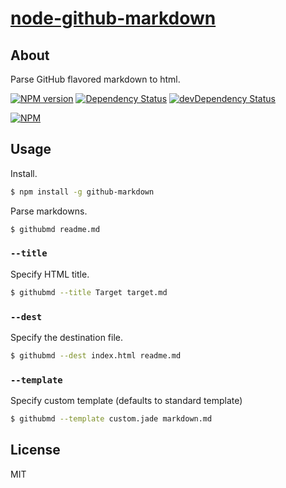 # [node-github-markdown](https://npmjs.org/package/github-markdown)

## About

Parse GitHub flavored markdown to html.

[![NPM version](https://badge.fury.io/js/github-markdown.png)](http://badge.fury.io/js/github-markdown)
[![Dependency Status](https://david-dm.org/1000ch/node-github-markdown.png)](https://david-dm.org/1000ch/node-github-markdown)
[![devDependency Status](https://david-dm.org/1000ch/node-github-markdown/dev-status.png)](https://david-dm.org/1000ch/node-github-markdown#info=devDependencies)

[![NPM](https://nodei.co/npm/github-markdown.png)](https://nodei.co/npm/github-markdown/)

## Usage

Install.

```sh
$ npm install -g github-markdown
```

Parse markdowns.

```sh
$ githubmd readme.md
```

### `--title`

Specify HTML title.

```sh
$ githubmd --title Target target.md
```

### `--dest`

Specify the destination file.

```sh
$ githubmd --dest index.html readme.md
```

### `--template`

Specify custom template (defaults to standard template)

```sh
$ githubmd --template custom.jade markdown.md
```

## License

MIT
